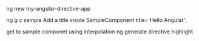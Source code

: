 ng new my-angular-directive-app

ng g c sample
Add a title inside SampleComponent
title='Hello Angular';

get to sample componet using interpolation
ng generate directive highlight

